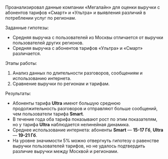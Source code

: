 Проанализировал данные компании «Мегалайн» для оценки выручки с абонентов тарифов «Смарт» и «Ультра» и выявления различий в потреблении услуг по регионам.

Заданные гипотезы:
* Средняя выручка с пользователей из Москвы отличается от выручки пользователей других регионов.
* Средняя выручка с абонентов тарифов «Ультра» и «Смарт» различается.

Этапы работы:
1. Анализ данных по длительности разговоров, сообщениям и использованию интернета.
2. Сравнение выручки по регионам и тарифам.

Результаты:
- Абоненты тарифа **Ultra** имеют большую среднюю продолжительность разговоров и отправляют больше сообщений, чем пользователи тарифа **Smart**.
- В течение года оба тарифа показывают рост по этим показателям, но у тарифа **Ultra** наблюдается нелинейная динамика.
- Среднее использование интернета: абоненты **Smart** — **15-17 Гб**, **Ultra** — **19-21 Гб**.
- На уровне значимости 5% можно отвергнуть гипотезу о равенстве выручки пользователей тарифов, но не удалось подтвердить различие выручки между Москвой и регионами.
